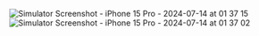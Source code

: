 ![Simulator Screenshot - iPhone 15 Pro - 2024-07-14 at 01 37 15](https://github.com/user-attachments/assets/07bede70-c9a1-4bf6-97c9-2a88e8f86fc3)
![Simulator Screenshot - iPhone 15 Pro - 2024-07-14 at 01 37 02](https://github.com/user-attachments/assets/896a0799-717c-4b2f-999b-2a67f46a497d)
